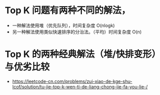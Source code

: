 # Top K 问题有两种不同的解法，

- 一种解法使用堆（优先队列），时间复杂度 O(nlogk)
- 另一种解法使用类似快速排序的分治法。（平均）时间复杂度 O(n)

# Top K 的两种经典解法（堆/快排变形）与优劣比较

- https://leetcode-cn.com/problems/zui-xiao-de-kge-shu-lcof/solution/tu-jie-top-k-wen-ti-de-liang-chong-jie-fa-you-lie-/
